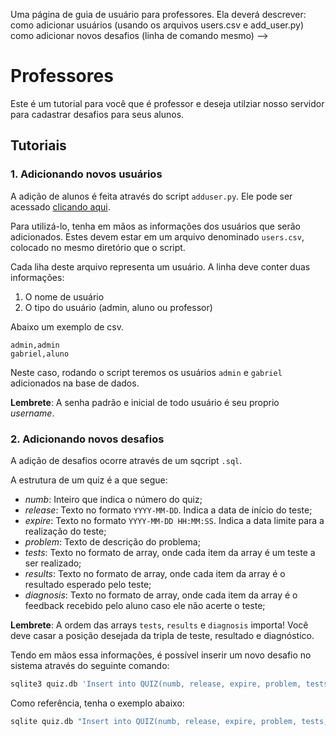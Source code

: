 Uma página de guia de usuário para professores. Ela deverá descrever:
    como adicionar usuários (usando os arquivos users.csv e add_user.py)
    como adicionar novos desafios (linha de comando mesmo) -->
# Professores

Este é um tutorial para você que é professor e deseja utilziar nosso servidor para cadastrar desafios para seus alunos.

## Tutoriais

### 1. Adicionando novos usuários

A adição de alunos é feita através do script `adduser.py`. Ele pode ser acessado [clicando aqui](../src/adduser.py).

Para utilizá-lo, tenha em mãos as informações dos usuários que serão adicionados. Estes devem estar em um arquivo denominado `users.csv`, colocado no mesmo diretório que o script.

Cada liha deste arquivo representa um usuário. A linha deve conter duas informações:

1. O nome de usuário
2. O tipo do usuário (admin, aluno ou professor)

Abaixo um exemplo de csv.

```csv
admin,admin
gabriel,aluno
```

Neste caso, rodando o script teremos os usuários `admin` e `gabriel` adicionados na base de dados. 

**Lembrete**: A senha padrão e inicial de todo usuário é seu proprio *username*.

### 2. Adicionando novos desafios

A adição de desafios ocorre através de um sqcript `.sql`.

A estrutura de um quiz é a que segue:

- *numb*: Inteiro que indica o número do quiz;
- *release*: Texto no formato `YYYY-MM-DD`. Indica a data de início do teste;
- *expire*: Texto no formato `YYYY-MM-DD HH:MM:SS`. Indica a data limite para a realização do teste;
- *problem*: Texto de descrição do problema;
- *tests*: Texto no formato de array, onde cada item da array é um teste a ser realizado;
- *results*: Texto no formato de array, onde cada item da array é o resultado esperado pelo teste;
- *diagnosis*: Texto no formato de array, onde cada item da array é o feedback recebido pelo aluno caso ele não acerte o teste; 

**Lembrete**: A ordem das arrays `tests`, `results` e `diagnosis` importa! Você deve casar a posição desejada da tripla de teste, resultado e diagnóstico.

Tendo em mãos essa informações, é possível inserir um novo desafio no sistema através do seguinte comando:

```bash
sqlite3 quiz.db 'Insert into QUIZ(numb, release, expire, problem, tests, results, diagnosis) values (_numb, _release, _expire, _problem, _tests, _results, _diagnosis);'
```

Como referência, tenha o exemplo abaixo:

```bash
sqlite quiz.db "Insert into QUIZ(numb, release, expire, problem, tests, results, diagnosis) values (1, '2021-08-10','2021-12-31 23:59:59','Exemplo de problema','[[1],[2],[3]]','[0, 0, 0]','[\"a\",\"b\",\"c\"]')";
```
